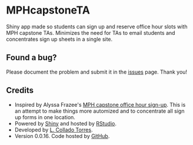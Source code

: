 MPHcapstoneTA
=============

Shiny app made so students can sign up and reserve office hour slots with MPH capstone TAs. Minimizes the need for TAs to email students and concentrates sign up sheets in a single site.

## Found a bug?

Please document the problem and submit it in the [issues](https://github.com/lcolladotor/MPHcapstoneTA/issues) page. Thank you!

## Credits

* Inspired by Alyssa Frazee's [MPH capstone office hour sign-up](http://biostat.jhsph.edu/~afrazee/mphcapstone.html). This is an attempt to make things more automized and to concentrate all sign up forms in one location.
* Powered by [Shiny](http://www.rstudio.com/shiny/) and hosted by [RStudio](http://www.rstudio.com/).
* Developed by [L. Collado Torres](http://bit.ly/LColladoTorres).
* Version 0.0.16. Code hosted by [GitHub](https://github.com/lcolladotor/MPHcapstoneTA).
